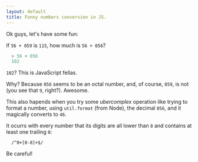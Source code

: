 ```yaml
---
layout: default
title: Funny numbers conversion in JS.
---
```


Ok guys, let's have some fun:

If `56 + 059` is `115`, how much is `56 + 056`? 

```javascript
  > 56 + 056
  102
```

`102`? This is JavaScript fellas.

Why? Because `056` seems to be an octal number, and, of course, `059`, is
not (you see that `9`, right?). Awesome.

This also hapends when you try some _ubercomplex_ operation like trying to
format a number, using `util.format` (from Node), the decimal `056`, and it 
magically converts to `46`.

It ocurrs with every number that its digits are all lower than `8` and 
contains at least one trailing `0`:

```regex
  /^0+[0-8]+$/
```

Be careful!

